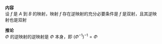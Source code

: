 **内容**  
设 $f$ 是 $A$ 到 $B$ 的映射，映射 $f$ 存在逆映射的充分必要条件是 $f$ 是双射，且其逆映射也是双射  
  
**推论**  
 $\Phi$ 的逆映射的逆映射是 $\Phi$ 本身，即 $(\Phi^{-1})  
^{-1}=\Phi$  
